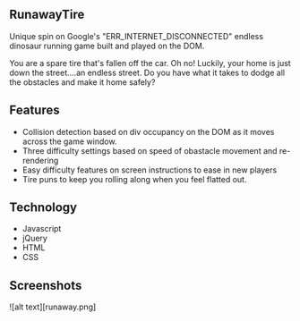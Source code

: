 ## RunawayTire

Unique spin on Google's "ERR_INTERNET_DISCONNECTED" endless dinosaur running game built and played on the DOM.

You are a spare tire that's fallen off the car. Oh no! Luckily, your home is just down the street....an endless street. Do you have what it takes to dodge all the obstacles and make it home safely?

## Features
- Collision detection based on div occupancy on the DOM as it moves across the game window.
- Three difficulty settings based on speed of obastacle movement and re-rendering
- Easy difficulty features on screen instructions to ease in new players
- Tire puns to keep you rolling along when you feel flatted out.

## Technology

- Javascript
- jQuery
- HTML
- CSS

## Screenshots

![alt text][runaway.png]
